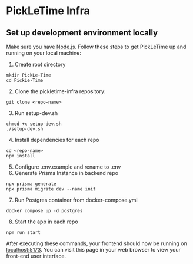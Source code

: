 # PickLeTime Infra


## Set up development environment locally
Make sure you have [Node.js](http://nodejs.org/).
Follow these steps to get PickLeTime up and running on your local machine:

1. Create root directory
```
mkdir PickLe-Time
cd PickLe-Time
```
2. Clone the pickletime-infra repository:
```
git clone <repo-name>
```
3. Run setup-dev.sh
```
chmod +x setup-dev.sh
./setup-dev.sh
```
4. Install dependencies for each repo
```
cd <repo-name>
npm install
```
5. Configure .env.example and rename to .env
6. Generate Prisma Instance in backend repo
```
npx prisma generate
npx prisma migrate dev --name init
```
7. Run Postgres container from docker-compose.yml
```
docker compose up -d postgres
```
8. Start the app in each repo
```
npm run start
```

After executing these commands, your frontend should now be running on [localhost:5173](http://localhost:5173/). You can visit this page in your web browser to view your front-end user interface.

